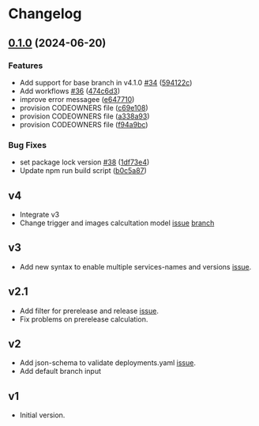 # Changelog

## [0.1.0](https://github.com/prefapp/action-deployment-dispatch/compare/0.0.1...v0.1.0) (2024-06-20)


### Features

* Add support for base branch in v4.1.0 [#34](https://github.com/prefapp/action-deployment-dispatch/issues/34) ([594122c](https://github.com/prefapp/action-deployment-dispatch/commit/594122cb80c1e6e6070f435a908bc0fb04485cdb))
* Add workflows [#36](https://github.com/prefapp/action-deployment-dispatch/issues/36) ([474c6d3](https://github.com/prefapp/action-deployment-dispatch/commit/474c6d3e54b6ada01f23ddf8607cd38d936d02ce))
* improve error messagee ([e647710](https://github.com/prefapp/action-deployment-dispatch/commit/e64771054ed00e725100c9c5f7e2730068a34687))
* provision CODEOWNERS file ([c69e108](https://github.com/prefapp/action-deployment-dispatch/commit/c69e108e065b9753ee4b045936a9a9a32c6385d7))
* provision CODEOWNERS file ([a338a93](https://github.com/prefapp/action-deployment-dispatch/commit/a338a932b00843144d436d264ef25037c125467f))
* provision CODEOWNERS file ([f94a9bc](https://github.com/prefapp/action-deployment-dispatch/commit/f94a9bc96fe9243c026812795654d03a8942d7f2))


### Bug Fixes

* set package lock version [#38](https://github.com/prefapp/action-deployment-dispatch/issues/38) ([1df73e4](https://github.com/prefapp/action-deployment-dispatch/commit/1df73e472c8a75c7160495f188e05c5fb3939f0a))
* Update npm run build script ([b0c5a87](https://github.com/prefapp/action-deployment-dispatch/commit/b0c5a872c8a049255f1e97339b46d4e11b0898a3))

## v4

- Integrate v3
- Change trigger and images calcultation model [issue](https://github.com/prefapp/action-deployment-dispatch/issues/19) [branch](https://github.com/prefapp/action-deployment-dispatch/tree/feature/ensemble-dispatch)

## v3

- Add new syntax to enable multiple services-names and versions [issue](https://github.com/prefapp/action-deployment-dispatch/issues/16).


## v2.1

- Add filter for prerelease and release [issue](https://github.com/prefapp/action-deployment-dispatch/issues/22).
- Fix problems on prerelease calculation. 

## v2

- Add json-schema to validate deployments.yaml [issue](https://github.com/prefapp/action-deployment-dispatch/issues/11).
- Add default branch input

## v1

- Initial version.
